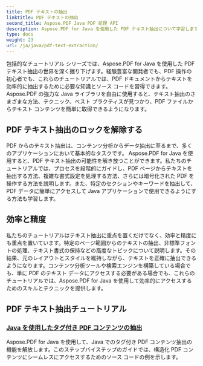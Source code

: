 ```yaml
---
title: PDF テキストの抽出
linktitle: PDF テキストの抽出
second_title: Aspose.PDF Java PDF 処理 API
description: Aspose.PDF for Java を使用した PDF テキスト抽出について学習します。 PDF から効率的にテキストを抽出するためのステップバイステップのチュートリアルをご覧ください。
type: docs
weight: 23
url: /ja/java/pdf-text-extraction/
---
```


包括的なチュートリアル シリーズでは、Aspose.PDF for Java を使用した PDF テキスト抽出の世界を深く掘り下げます。経験豊富な開発者でも、PDF 操作の初心者でも、これらのチュートリアルでは、PDF ドキュメントからテキストを効率的に抽出するために必要な知識とソース コードを習得できます。 Aspose.PDF の強力な Java ライブラリを自由に使用すると、テキスト抽出のさまざまな方法、テクニック、ベスト プラクティスが見つかり、PDF ファイルからテキスト コンテンツを簡単に取得できるようになります。

## PDF テキスト抽出のロックを解除する

PDF からのテキスト抽出は、コンテンツ分析からデータ抽出に至るまで、多くのアプリケーションにおいて基本的なタスクです。 Aspose.PDF for Java を使用すると、PDF テキスト抽出の可能性を解き放つことができます。私たちのチュートリアルでは、プロセスを段階的にガイドし、PDF ページからテキストを抽出する方法、複雑な書式設定を処理する方法、さらには暗号化された PDF を操作する方法を説明します。また、特定のセクションやキーワードを抽出して、PDF データに簡単にアクセスして Java アプリケーションで使用できるようにする方法も学習します。

## 効率と精度

私たちのチュートリアルはテキスト抽出に重点を置くだけでなく、効率と精度にも重点を置いています。特定のページ範囲からのテキストの抽出、非標準フォントの処理、テキスト書式の保持などの高度なトピックについて説明します。その結果、元のレイアウトとスタイルを維持しながら、テキストを正確に抽出できるようになります。コンテンツ分析ツールや検索エンジンを構築している場合でも、単に PDF のテキスト データにアクセスする必要がある場合でも、これらのチュートリアルでは、Aspose.PDF for Java を使用して効率的にアクセスするためのスキルとテクニックを提供します。

## PDF テキスト抽出チュートリアル
### [Java を使用したタグ付き PDF コンテンツの抽出](./tagged-pdf-content-extraction-using-java/)
Aspose.PDF for Java を使用して、Java でのタグ付き PDF コンテンツ抽出の機能を解放します。このステップバイステップのガイドでは、構造化 PDF コンテンツにシームレスにアクセスするためのソース コードの例を示します。